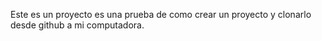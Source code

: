 Este es un proyecto es una prueba de como crear un proyecto y clonarlo desde github a mi computadora.